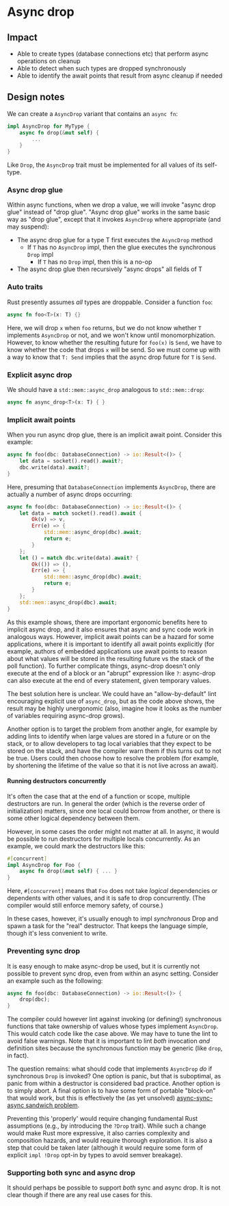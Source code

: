 # Async drop

## Impact

* Able to create types (database connections etc) that perform async operations on cleanup
* Able to detect when such types are dropped synchronously
* Able to identify the await points that result from async cleanup if needed

## Design notes

We can create a `AsyncDrop` variant that contains an `async fn`:

```rust
impl AsyncDrop for MyType {
    async fn drop(&mut self) {
        ...
    }
}
```

Like `Drop`, the `AsyncDrop` trait must be implemented for all values of its self-type.

### Async drop glue

Within async functions, when we drop a value, we will invoke "async drop glue" instead of "drop glue". "Async drop glue" works in the same basic way as "drop glue", except that it invokes `AsyncDrop` where appropriate (and may suspend):

* The async drop glue for a type T first executes the `AsyncDrop` method
    * If `T` has no `AsyncDrop` impl, then the glue executes the synchronous `Drop` impl
        * If `T` has no `Drop` impl, then this is a no-op
* The async drop glue then recursively "async drops" all fields of T

### Auto traits

Rust presently assumes *all* types are droppable. Consider a function `foo`:

```rust
async fn foo<T>(x: T) {}
```

Here, we will drop `x` when `foo` returns, but we do not know whether `T` implements `AsyncDrop` or not, and we won't know until monomorphization. However, to know whether the resulting future for `foo(x)` is `Send`, we have to know whether the code that drops `x` will be send. So we must come up with a way to know that `T: Send` implies that the async drop future for `T` is `Send`.

### Explicit async drop

We should have a `std::mem::async_drop` analogous to `std::mem::drop`:

```rust
async fn async_drop<T>(x: T) { }
```

### Implicit await points

When you run async drop glue, there is an implicit await point. Consider this example:

```rust
async fn foo(dbc: DatabaseConnection) -> io::Result<()> {
    let data = socket().read().await?;
    dbc.write(data).await?;
}
```

Here, presuming that `DatabaseConnection` implements `AsyncDrop`, there are actually a number of async drops occurring:

```rust
async fn foo(dbc: DatabaseConnection) -> io::Result<()> {
    let data = match socket().read().await {
        Ok(v) => v,
        Err(e) => {
            std::mem::async_drop(dbc).await;
            return e;
        }
    };
    let () = match dbc.write(data).await? {
        Ok(()) => (),
        Err(e) => {
            std::mem::async_drop(dbc).await;
            return e;
        }
    };
    std::mem::async_drop(dbc).await;
}
```

As this example shows, there are important ergonomic benefits here to implicit async drop, and it also ensures that async and sync code work in analogous ways. However, implicit await points can be a hazard for some applications, where it is important to identify all await points explicitly (for example, authors of embedded applications use await points to reason about what values will be stored in the resulting future vs the stack of the poll function). To further complicate things, async-drop doesn't only execute at the end of a block or an "abrupt" expression like `?`: async-drop can also execute at the end of every statement, given temporary values.

The best solution here is unclear. We could have an "allow-by-default" lint encouraging explicit use of `async_drop`, but as the code above shows, the result may be highly unergonomic (also, imagine how it looks as the number of variables requiring async-drop grows).

Another option is to target the problem from another angle, for example by adding lints to identify when large values are stored in a future or on the stack, or to allow developers to tag local variables that they expect to be stored on the stack, and have the compiler warn them if this turns out to not be true. Users could then choose how to resolve the problem (for example, by shortening the lifetime of the value so that it is not live across an await).

#### Running destructors concurrently

It's often the case that at the end of a function or scope, multiple destructors are run. In general the order (which is the reverse order of initialization) matters, since one local could borrow from another, or there is some other logical dependency between them.

However, in some cases the order might not matter at all. In async, it would be possible to run destructors for multiple locals concurrently. As an example, we could mark the destructors like this:

```rust
#[concurrent]
impl AsyncDrop for Foo {
    async fn drop(&mut self) { ... }
}
```

Here, `#[concurrent]` means that `Foo` does not take _logical_ dependencies or dependents with other values, and it is safe to drop concurrently. (The compiler would still enforce memory safety, of course.)

In these cases, however, it's usually enough to impl _synchronous_ Drop and spawn a task for the "real" destructor. That keeps the language simple, though it's less convenient to write.

### Preventing sync drop

It is easy enough to make async-drop be used, but it is currently not possible to prevent sync drop, even from within an async setting. Consider an example such as the following:

```rust
async fn foo(dbc: DatabaseConnection) -> io::Result<()> {
    drop(dbc);
}
```

The compiler could however lint against invoking (or defining!) synchronous functions that take ownership of values whose types implement `AsyncDrop`. This would catch code like the case above. We may have to tune the lint to avoid false warnings. Note that it is important to lint *both* invocation *and* definition sites because the synchronous function may be generic (like `drop`, in fact).

The question remains: what should code that implements `AsyncDrop` *do* if synchronous `Drop` is invoked? One option is panic, but that is suboptimal, as panic from within a destructor is considered bad practice. Another option is to simply abort. A final option is to have some form of portable "block-on" that would work, but this is effectively the (as yet unsolved) [async-sync-async sandwich problem](https://rust-lang.github.io/wg-async-foundations/vision/shiny_future/users_manual.html#bridging-the-sync-and-async-worlds).

Preventing this 'properly' would require changing fundamental Rust assumptions (e.g., by introducing the `?Drop` trait). While such a change would make Rust more expressive, it also carries complexity and composition hazards, and would require thorough exploration. It is also a step that could be taken later (although it would require some form of explicit `impl !Drop` opt-in by types to avoid semver breakage).

### Supporting both sync and async drop

It should perhaps be possible to support *both* sync and async drop. It is not clear though if there are any real use cases for this.